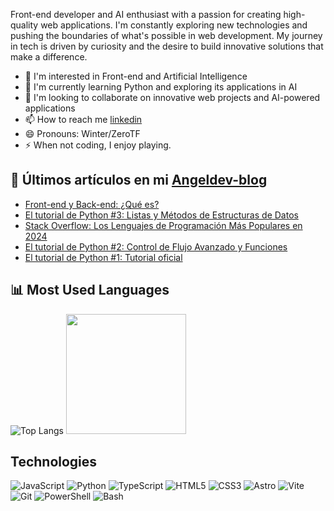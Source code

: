Front-end developer and AI enthusiast with a passion for creating high-quality web applications. I'm constantly exploring new technologies and pushing the boundaries of what's possible in web development. My journey in tech is driven by curiosity and the desire to build innovative solutions that make a difference.

- 👀 I'm interested in Front-end and Artificial Intelligence
- 🌱 I'm currently learning Python and exploring its applications in AI
- 💞️ I'm looking to collaborate on innovative web projects and AI-powered applications
- 📫 How to reach me [linkedin](https://www.linkedin.com/in/leo-beneman/)
- 😄 Pronouns: Winter/ZeroTF
- ⚡ When not coding, I enjoy playing.

## 📝 Últimos artículos en mi [Angeldev-blog](https://angeldev-blog.vercel.app/)
- [Front-end y Back-end: ¿Qué es?](https://angeldev-blog.vercel.app/blog/programacion/frontend-backend/)
- [El tutorial de Python #3: Listas y Métodos de Estructuras de Datos](https://angeldev-blog.vercel.app/blog/python/tutorial-python-03/)
- [Stack Overflow: Los Lenguajes de Programación Más Populares en 2024](https://angeldev-blog.vercel.app/blog/programacion/stackoverflow/)
- [El tutorial de Python #2: Control de Flujo Avanzado y Funciones](https://angeldev-blog.vercel.app/blog/python/tutorial-python-02/)
- [El tutorial de Python #1: Tutorial oficial](https://angeldev-blog.vercel.app/blog/python/tutorial-python/)

## 📊 Most Used Languages
![Top Langs](https://github-readme-stats.vercel.app/api/top-langs/?username=AngelB-Dev&layout=compact&theme=dark&bg_color=0D1117&hide_border=true)
<img src="https://github-readme-stats.vercel.app/api?username=AngelB-Dev&show_icons=true&theme=react&hide_border=true&bg_color=1F222E&title_color=F85D7F&icon_color=F8D866" height="192px"/>

## Technologies
![JavaScript](https://img.shields.io/badge/-JavaScript-F7DF1E?style=flat-square&logo=javascript&logoColor=black)
![Python](https://img.shields.io/badge/-Python-3776AB?style=flat-square&logo=python&logoColor=white)
![TypeScript](https://img.shields.io/badge/-TypeScript-3178C6?style=flat-square&logo=typescript&logoColor=white)
![HTML5](https://img.shields.io/badge/-HTML5-E34F26?style=flat-square&logo=html5&logoColor=white)
![CSS3](https://img.shields.io/badge/-CSS3-1572B6?style=flat-square&logo=css3&logoColor=white)
![Astro](https://img.shields.io/badge/-Astro-FF5D01?style=flat-square&logo=astro&logoColor=white)
![Vite](https://img.shields.io/badge/-Vite-646CFF?style=flat-square&logo=vite&logoColor=white)
![Git](https://img.shields.io/badge/-Git-F05032?style=flat-square&logo=git&logoColor=white)
![PowerShell](https://img.shields.io/badge/-PowerShell-5391FE?style=flat-square&logo=powershell&logoColor=white)
![Bash](https://img.shields.io/badge/-Bash-4EAA25?style=flat-square&logo=gnu-bash&logoColor=white)
